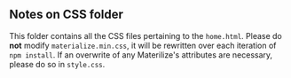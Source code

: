 ## Notes on CSS folder

This folder contains all the CSS files pertaining to the `home.html`. Please do **not** modify `materialize.min.css`, it will be rewritten over each iteration of `npm install`. If an overwrite of any Materilize's attributes are necessary, please do so in `style.css`.
